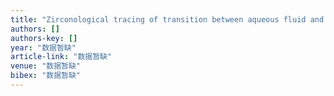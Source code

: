 ```yaml
---
title: "Zirconological tracing of transition between aqueous fluid and hydrous melt in the crust: constraints from pegmatite vein and host gneiss in the Sulu orogen"
authors: []
authors-key: []
year: "数据暂缺"
article-link: "数据暂缺"
venue: "数据暂缺"
bibex: "数据暂缺"
---
```

